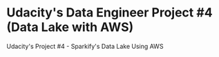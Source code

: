 # Udacity's Data Engineer Project #4 (Data Lake with AWS)
Udacity's Project #4 - Sparkify's Data Lake Using AWS
